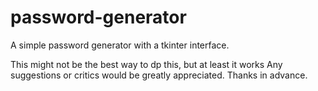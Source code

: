 # password-generator
A simple password generator with a tkinter interface.

This might not be the best way to dp this, but at least it works
Any suggestions or critics would be greatly appreciated. Thanks in advance.
